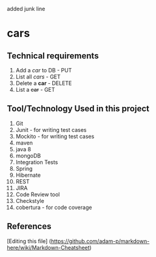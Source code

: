 added junk line

# cars

## Technical requirements
1. Add a *car* to DB - PUT
2. List all _cars_ - GET
3. Delete a **car** - DELETE
4. List a ~~car~~ - GET


## Tool/Technology Used in this project
1. Git
2. Junit - for writing test cases
3. Mockito - for writing test cases
4. maven 
5. java 8
6. mongoDB
7. Integration Tests
8. Spring
9. Hibernate
10. REST
11. JIRA
12. Code Review tool 
13. Checkstyle
14. cobertura - for code coverage

## References
[Editing this file] (https://github.com/adam-p/markdown-here/wiki/Markdown-Cheatsheet)
